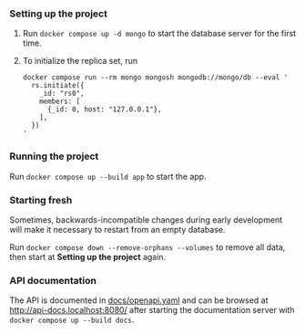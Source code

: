 ### Setting up the project

1. Run `docker compose up -d mongo` to start the database server for the first time.
2. To initialize the replica set, run

    ```shell
    docker compose run --rm mongo mongosh mongodb://mongo/db --eval '
      rs.initiate({
        _id: "rs0",
        members: [
          {_id: 0, host: "127.0.0.1"},
        ],
      })
    '
    ```


### Running the project

Run `docker compose up --build app` to start the app.


### Starting fresh

Sometimes, backwards-incompatible changes during early development will make it necessary to restart from an empty database.

Run `docker compose down --remove-orphans --volumes` to remove all data, then start at **Setting up the project** again.


### API documentation

The API is documented in [docs/openapi.yaml](docs/openapi.yaml) and can be browsed at <http://api-docs.localhost:8080/> after starting the documentation server with `docker compose up --build docs`.
